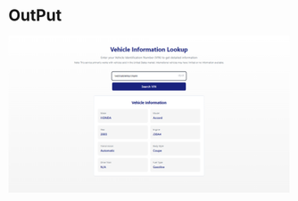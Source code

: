 # OutPut 

![image alt](https://github.com/NajamRazzaq/Vehicle-Information-Lookup-/blob/main/Screenshot.png?raw=true)
